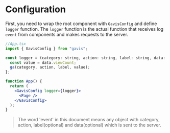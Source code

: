 # Configuration

First, you need to wrap the root component with `GavisConfig` and define `logger` function. The `logger` function is the actual function that receives log `event` from components and makes requests to the server.

```jsx
//App.tsx
import { GavisConfig } from "gavis";

const logger = (category: string, action: string, label: string, data: any) => {
  const value = data.viewCount;
  ga(category, action, label, value);
};

function App() {
  return (
    <GavisConfig logger={logger}>
      <Page />
    </GavisConfig>
  );
}
```

> The word 'event' in this document means any object with category, action, label(optional) and data(optional) which is sent to the server.

